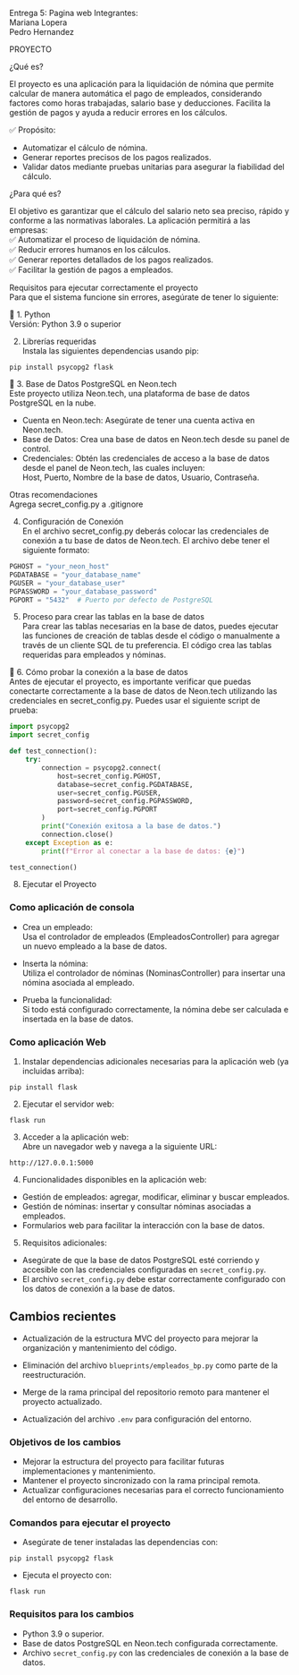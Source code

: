 Entrega 5: Pagina web
Integrantes:  
Mariana Lopera  
Pedro Hernandez  

PROYECTO

¿Qué es?

El proyecto es una aplicación para la liquidación de nómina que permite calcular de manera automática el pago de empleados, considerando factores como horas trabajadas, salario base y deducciones. Facilita la gestión de pagos y ayuda a reducir errores en los cálculos.

✅ Propósito:

- Automatizar el cálculo de nómina.  
- Generar reportes precisos de los pagos realizados.  
- Validar datos mediante pruebas unitarias para asegurar la fiabilidad del cálculo.

¿Para qué es?

El objetivo es garantizar que el cálculo del salario neto sea preciso, rápido y conforme a las normativas laborales. La aplicación permitirá a las empresas:  
✅ Automatizar el proceso de liquidación de nómina.  
✅ Reducir errores humanos en los cálculos.  
✅ Generar reportes detallados de los pagos realizados.  
✅ Facilitar la gestión de pagos a empleados.

Requisitos para ejecutar correctamente el proyecto  
Para que el sistema funcione sin errores, asegúrate de tener lo siguiente:

🔧 1. Python  
Versión: Python 3.9 o superior

2. Librerías requeridas  
Instala las siguientes dependencias usando pip:

```
pip install psycopg2 flask
```

🐘 3. Base de Datos PostgreSQL en Neon.tech  
Este proyecto utiliza Neon.tech, una plataforma de base de datos PostgreSQL en la nube.

- Cuenta en Neon.tech: Asegúrate de tener una cuenta activa en Neon.tech.  
- Base de Datos: Crea una base de datos en Neon.tech desde su panel de control.  
- Credenciales: Obtén las credenciales de acceso a la base de datos desde el panel de Neon.tech, las cuales incluyen:  
  Host, Puerto, Nombre de la base de datos, Usuario, Contraseña.

Otras recomendaciones  
Agrega secret_config.py a .gitignore

4. Configuración de Conexión  
En el archivo secret_config.py deberás colocar las credenciales de conexión a tu base de datos de Neon.tech. El archivo debe tener el siguiente formato:

```python
PGHOST = "your_neon_host"
PGDATABASE = "your_database_name"
PGUSER = "your_database_user"
PGPASSWORD = "your_database_password"
PGPORT = "5432"  # Puerto por defecto de PostgreSQL
```

5. Proceso para crear las tablas en la base de datos  
Para crear las tablas necesarias en la base de datos, puedes ejecutar las funciones de creación de tablas desde el código o manualmente a través de un cliente SQL de tu preferencia. El código crea las tablas requeridas para empleados y nóminas.

🔧 6. Cómo probar la conexión a la base de datos  
Antes de ejecutar el proyecto, es importante verificar que puedas conectarte correctamente a la base de datos de Neon.tech utilizando las credenciales en secret_config.py. Puedes usar el siguiente script de prueba:

```python
import psycopg2
import secret_config

def test_connection():
    try:
        connection = psycopg2.connect(
            host=secret_config.PGHOST,
            database=secret_config.PGDATABASE,
            user=secret_config.PGUSER,
            password=secret_config.PGPASSWORD,
            port=secret_config.PGPORT
        )
        print("Conexión exitosa a la base de datos.")
        connection.close()
    except Exception as e:
        print(f"Error al conectar a la base de datos: {e}")

test_connection()
```

8. Ejecutar el Proyecto

### Como aplicación de consola

- Crea un empleado:  
Usa el controlador de empleados (EmpleadosController) para agregar un nuevo empleado a la base de datos.

- Inserta la nómina:  
Utiliza el controlador de nóminas (NominasController) para insertar una nómina asociada al empleado.

- Prueba la funcionalidad:  
Si todo está configurado correctamente, la nómina debe ser calculada e insertada en la base de datos.

### Como aplicación Web

1. Instalar dependencias adicionales necesarias para la aplicación web (ya incluidas arriba):

```
pip install flask
```

2. Ejecutar el servidor web:

```
flask run
```

3. Acceder a la aplicación web:  
Abre un navegador web y navega a la siguiente URL:

```
http://127.0.0.1:5000
```

4. Funcionalidades disponibles en la aplicación web:

- Gestión de empleados: agregar, modificar, eliminar y buscar empleados.  
- Gestión de nóminas: insertar y consultar nóminas asociadas a empleados.  
- Formularios web para facilitar la interacción con la base de datos.

5. Requisitos adicionales:

- Asegúrate de que la base de datos PostgreSQL esté corriendo y accesible con las credenciales configuradas en `secret_config.py`.  
- El archivo `secret_config.py` debe estar correctamente configurado con los datos de conexión a la base de datos.

## Cambios recientes 

- Actualización de la estructura MVC del proyecto para mejorar la organización y mantenimiento del código.  
- Eliminación del archivo `blueprints/empleados_bp.py` como parte de la reestructuración.

- Merge de la rama principal del repositorio remoto para mantener el proyecto actualizado.  
- Actualización del archivo `.env` para configuración del entorno.

### Objetivos de los cambios

- Mejorar la estructura del proyecto para facilitar futuras implementaciones y mantenimiento.  
- Mantener el proyecto sincronizado con la rama principal remota.  
- Actualizar configuraciones necesarias para el correcto funcionamiento del entorno de desarrollo.

### Comandos para ejecutar el proyecto

- Asegúrate de tener instaladas las dependencias con:

```
pip install psycopg2 flask
```

- Ejecuta el proyecto con:

```
flask run
```

### Requisitos para los cambios

- Python 3.9 o superior.  
- Base de datos PostgreSQL en Neon.tech configurada correctamente.  
- Archivo `secret_config.py` con las credenciales de conexión a la base de datos.
